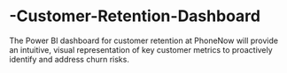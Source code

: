 # -Customer-Retention-Dashboard
The Power BI dashboard for customer retention at PhoneNow will provide an intuitive, visual representation of key customer metrics to proactively identify and address churn risks.
